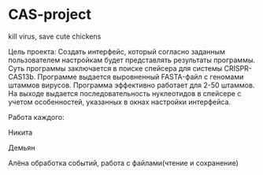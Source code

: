 # CAS-project
kill virus, save cute chickens

Цель проекта:
Создать интерфейс, который согласно заданным пользователем настройкам будет представлять результаты программы. Суть программы заключается в поиске спейсера для системы CRISPR-CAS13b. Программе выдается выровненный FASTA-файл с геномами штаммов вирусов. Программа эффективно работает для 2-50 штаммов. На выходе выдается последовательность нуклеотидов в спейсере с учетом особенностей, указанных в окнах настройки интерфейса.

Работа каждого:

Никита

Демьян

Алёна
обработка событий, работа с файлами(чтение и сохранение)
